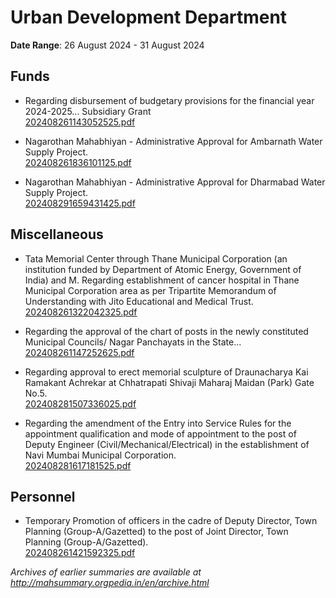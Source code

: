 # Urban Development Department

**Date Range**: 26 August 2024 - 31 August 2024


## Funds
- Regarding disbursement of budgetary provisions for the financial year 2024-2025... Subsidiary Grant\
  [202408261143052525.pdf](https://gr.maharashtra.gov.in/Site/Upload/Government%20Resolutions/English/202408261143052525.pdf)

- Nagarothan Mahabhiyan - Administrative Approval for Ambarnath Water Supply Project.\
  [202408261836101125.pdf](https://gr.maharashtra.gov.in/Site/Upload/Government%20Resolutions/English/202408261836101125.pdf)

- Nagarothan Mahabhiyan - Administrative Approval for Dharmabad Water Supply Project.\
  [202408291659431425.pdf](https://gr.maharashtra.gov.in/Site/Upload/Government%20Resolutions/English/202408291659431425.pdf)

## Miscellaneous
- Tata Memorial Center through Thane Municipal Corporation (an institution funded by Department of Atomic Energy, Government of India) and M. Regarding establishment of cancer hospital in Thane Municipal Corporation area as per Tripartite Memorandum of Understanding with Jito Educational and Medical Trust.\
  [202408261322042325.pdf](https://gr.maharashtra.gov.in/Site/Upload/Government%20Resolutions/English/202408261322042325.pdf)

- Regarding the approval of the chart of posts in the newly constituted Municipal Councils/ Nagar Panchayats in the State...\
  [202408261147252625.pdf](https://gr.maharashtra.gov.in/Site/Upload/Government%20Resolutions/English/202408261147252625.pdf)

- Regarding approval to erect memorial sculpture of Draunacharya Kai Ramakant Achrekar at Chhatrapati Shivaji Maharaj Maidan (Park) Gate No.5.\
  [202408281507336025.pdf](https://gr.maharashtra.gov.in/Site/Upload/Government%20Resolutions/English/202408281507336025.pdf)

- Regarding the amendment of the Entry into Service Rules for the appointment qualification and mode of appointment to the post of Deputy Engineer (Civil/Mechanical/Electrical) in the establishment of Navi Mumbai Municipal Corporation.\
  [202408281617181525.pdf](https://gr.maharashtra.gov.in/Site/Upload/Government%20Resolutions/English/202408281617181525.pdf)

## Personnel
- Temporary Promotion of officers in the cadre of Deputy Director, Town Planning (Group-A/Gazetted) to the post of Joint Director, Town Planning (Group-A/Gazetted).\
  [202408261421592325.pdf](https://gr.maharashtra.gov.in/Site/Upload/Government%20Resolutions/English/202408261421592325.pdf)


*Archives of earlier summaries are available at http://mahsummary.orgpedia.in/en/archive.html*